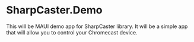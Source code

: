 # SharpCaster.Demo
This will be MAUI demo app for SharpCaster library.
It will be a simple app that will allow you to control your Chromecast device.